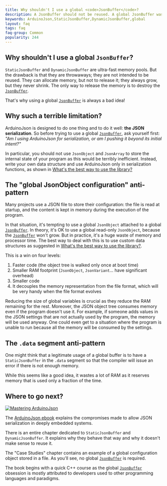 ```yaml
---
title: Why shouldn't I use a global <code>JsonBuffer</code>?
description: A JsonBuffer should not be reused. A global JsonBuffer wastes memory.
keywords: ArduinoJson,StaticJsonBuffer,DynamicJsonBuffer,global
layout: faq
tags: faq
faq-group: Common
popularity: 244
---
```


## Why shouldn't I use a global <code>JsonBuffer</code>?

`StaticJsonBuffer` and `DynamicJsonBuffer` are ultra-fast memory pools.
But the drawback is that they are throwaways; they are not intended to be reused.
They can allocate memory, but not to release it; they always grow, but they never shrink.
The only way to release the memory is to destroy the [`JsonBuffer`]({{site.baseurl}}/api/jsonbuffer/).

That's why using a global [`JsonBuffer`]({{site.baseurl}}/api/jsonbuffer/) is always a bad idea!

## Why such a terrible limitation?

ArduinoJson is designed to do one thing and to do it well: **the JSON serialization**.
So before trying to use a global [`JsonBuffer`]({{site.baseurl}}/api/jsonbuffer/), ask yourself first:
*"Am I using ArduinoJson for serialization, or am I pushing it beyond its initial intent?"*

In particular, you should not use `JsonObject` and `JsonArray` to store the internal state of your program as this would be terribly inefficient. Instead, write your own data structure and use ArduinoJson only in serialization functions, as shown in [What's the best way to use the library?]({{site.baseurl}}/faq/whats-the-best-way-to-use-the-library/)

## The "global JsonObject configuration" anti-pattern

Many projects use a JSON file to store their configuration: the file is read at startup, and the content is kept in memory during the execution of the program.

In that situation, it's tempting to use a global `JsonObject` attached to a global [`JsonBuffer`]({{site.baseurl}}/api/jsonbuffer/).
In theory, it's OK to use a global read-only `JsonObject`, because the [`JsonBuffer`]({{site.baseurl}}/api/jsonbuffer/) won't grow.
But in practice, it's a huge waste of memory and processor time.
The best way to deal with this is to use custom data structures as suggested in [What's the best way to use the library?]({{site.baseurl}}/faq/whats-the-best-way-to-use-the-library/).

This is a win on four levels:
1. Faster code (the object tree is walked only once at boot time)
2. Smaller RAM footprint (`JsonObject`, `JsonVariant`... have significant overhead)
3. Smaller code
4. It decouples the memory representation from the file format, which will be very handy when the file format evolves

Reducing the size of global variables is crucial as they reduce the RAM remaining for the rest.
Moreover, the JSON object tree consumes memory even if the program doesn't use it.
For example, if someone adds values in the JSON settings that are not actually used by the program, the memory will be used anyway.
One could even get to a situation where the program is unable to run because all the memory will be consumed by the settings.

## The `.data` segment anti-pattern

One might think that a legitimate usage of a global buffer is to have a `StaticJsonBuffer` in the `.data` segment so that the compiler will issue an error if there is not enough memory.

While this seems like a good idea, it wastes a lot of RAM as it reserves memory that is used only a fraction of the time.

## Where to go next?

<a href="https://leanpub.com/arduinojson/"><img src="{{site.baseurl}}/images/cover200.png" class="float-right" alt="Mastering ArduinoJson"></a>

The [ArduinoJson ebook](https://leanpub.com/arduinojson/) explains the compromises made to allow JSON serialization in deeply embedded systems.

There is an entire chapter dedicated to `StaticJsonBuffer` and `DynamicJsonBuffer`.
It explains why they behave that way and why it doesn't make sense to reuse it.

The "Case Studies" chapter contains an example of a global configuration object stored in a file.
As you'll see, no global [`JsonBuffer`]({{site.baseurl}}/api/jsonbuffer/) is required.

The book begins with a quick C++ course as the global [`JsonBuffer`]({{site.baseurl}}/api/jsonbuffer/) obsession is mostly attributed to developers used to other programming languages and paradigms.

